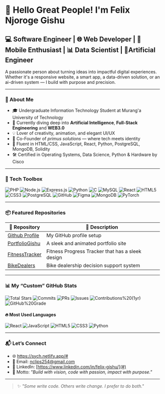 # 👋 Hello   Great People! I'm Felix Njoroge Gishu

## 💻 Software Engineer | 🌐 Web Developer | 📱 Mobile Enthusiast | 📊 Data Scientist | 🤖Artificial Engineer

A passionate person about turning ideas into impactful digital experiences. Whether it's a responsive website, a smart app, a data-driven solution, or an ai-driven system — I build with purpose and precision.

---

### 🚀 About Me

- 🎓 Undergraduate Information Technology Student at Murang'a University of Technology  
- 🧠 Currently diving deep into **Artificial Intelligence**, **Full-Stack Engineering** and **WEB3.0**  
- 💡 Lover of creativity, animation, and elegant UI/UX  
- 💼 Co-Founder of *primus solutions* — where tech meets identity  
- 💬 Fluent in  HTML/CSS, JavaScript, React, Python, PostgreSQL, MongoDB, Solidity
- 🛠 Certified in Operating Systems, Data Science, Python & Hardware by Cisco  
  

---

### 🔧 Tech Toolbox

![PHP](https://img.shields.io/badge/PHP-777BB4?style=for-the-badge&logo=php&logoColor=white)
![Node.js](https://img.shields.io/badge/Node.js-339933?style=for-the-badge&logo=nodedotjs&logoColor=white)
![Express.js](https://img.shields.io/badge/Express.js-000000?style=for-the-badge&logo=express&logoColor=white)
![Python](https://img.shields.io/badge/Python-3776AB?style=for-the-badge&logo=python&logoColor=white)
![C](https://img.shields.io/badge/C-00599C?style=for-the-badge&logo=c&logoColor=white)
![MySQL](https://img.shields.io/badge/MySQL-4479A1?style=for-the-badge&logo=mysql&logoColor=white)
![React](https://img.shields.io/badge/React-20232A?style=for-the-badge&logo=react&logoColor=61DAFB)
![HTML5](https://img.shields.io/badge/HTML5-E34F26?style=for-the-badge&logo=html5&logoColor=white)
![CSS3](https://img.shields.io/badge/CSS3-1572B6?style=for-the-badge&logo=css3&logoColor=white)
![PostgreSQL](https://img.shields.io/badge/PostgreSQL-336791?style=for-the-badge&logo=postgresql&logoColor=white)
![GitHub](https://img.shields.io/badge/GitHub-181717?style=for-the-badge&logo=github&logoColor=white)
![Figma](https://img.shields.io/badge/Design-Figma-purple?logo=figma)
![MongoDB](https://img.shields.io/badge/Database-MongoDB-brightgreen?logo=mongodb)
![PyTorch](https://img.shields.io/badge/Framework-PyTorch-ee4c2c?logo=pytorch)

---

### 📦 Featured Repositories

| 🧩 Repository | 📝 Description |
|--------------|----------------|
| [Github Profile](https://github.com/rick868)| My GitHub profile setup |
| [PortfolioGishu](https://github.com/gishu254/felix-gishu-portfolio-verse) | A sleek and animated portfolio site |
| [FitnessTracker](https://github.com/rick868/progress-peak-dashboard/tree/main) | Fitness Progress Tracker that has a sleek design |
| [BikeDealers](https://github.com/rick868/bike) | Bike dealership decision support system |


---

### 📊 My “Custom” GitHub Stats

![Total Stars](https://img.shields.io/static/v1?label=Total%20Stars&message=128&color=brightgreen)
![Commits](https://img.shields.io/static/v1?label=Commits&message=256&color=blue)
![PRs](https://img.shields.io/static/v1?label=PRs&message=64&color=orange)
![Issues](https://img.shields.io/static/v1?label=Issues&message=32&color=yellow)
![Contributions%20(1yr)](https://img.shields.io/static/v1?label=Contributions%20(1yr)&message=512&color=purple)
![GitHub%20Grade](https://img.shields.io/static/v1?label=GitHub%20Grade&message=B%2B&color=blueviolet)

#### 🔥 Most Used Languages
![React](https://img.shields.io/badge/React-20232A?style=for-the-badge&logo=react&logoColor=61DAFB)
![JavaScript](https://img.shields.io/static/v1?label=JavaScript&message=30%25&color=yellow)
![HTML5](https://img.shields.io/static/v1?label=HTML5&message=20%25&color=orange)
![CSS3](https://img.shields.io/static/v1?label=CSS3&message=10%25&color=blue)
![Python](https://img.shields.io/badge/Python-3776AB?style=for-the-badge&logo=python&logoColor=white)



---

### 📬 Let’s Connect

- 🌐 https://sych.netlify.app/#
- 📧 Email: [nclips254@gmail.com](mailto:nclips254@gmail.com)
- 💼 LinkedIn: [https://www.linkedin.com/in/felix-gishu/](#)
- 🧠 Motto: *"Build with vision, code with passion, impact with purpose."*

---

> ✨ *"Some write code. Others write change. I prefer to do both."* 
